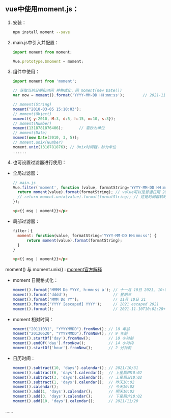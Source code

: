 ## vue中使用moment.js：

1. 安装：

   ```bash
   npm install moment --save
   ```

2. main.js中引入并配置：

   ```js
   import moment from moment;
   
   Vue.prototype.$moment = moment;
   ```

3. 组件中使用：

   ```js
   import moment from 'moment';
   
   // 获取当前日期和时间 并格式化，同 moment(new Date())
   var now = moment().format('YYYY-MM-DD HH:mm:ss');		// 2021-11-10 14:22:20
   ```

   ```js
   // moment(String)
   moment("2010-03-05 15:10:03");
   // moment(Object) 
   moment({ y:2010, M:3, d:5, h:15, m:10, s:3});
   // moment(Number) 
   moment(1318781876406);		// 毫秒为单位
   // moment(Date)
   moment(new Date(2010, 3, 5));
   // moment.unix(Number)
   moment.unix(1318781876);	// Unix时间戳，秒为单位
   ......
   ```

4. 也可设置过滤器进行使用：

- 全局过滤器：

  ```js
  // main.js
  Vue.filter('moment', function (value, formatString='YYYY-MM-DD HH:mm:ss') {
    return moment(value).format(formatString); // value可以是普通日期 20170723
    // return moment.unix(value).format(formatString); // 这是时间戳转时间
  });
  ```

  ```html
  <p>{{ msg | moment}}</p>
  ```

- 局部过滤器：

  ```js
  filter：{
    moment: function(value, formatString='YYYY-MM-DD HH:mm:ss') {
        return moment(value).format(formatString);
    }
  }
  ```

  ```html
  <p>{{ msg | moment}}</p>
  ```

 
moment() 与 moment.unix() : [moment官方解释](http://momentjs.cn/docs/#/parsing/unix-timestamp/)

- moment 日期格式化：

  ```js
  moment().format('MMMM Do YYYY, h:mm:ss a'); // 十一月 10日 2021, 10:02:28 上午
  moment().format('dddd');                    // 星期三
  moment().format("MMM Do YY");               // 11月 10日 21
  moment().format('YYYY [escaped] YYYY');     // 2021 escaped 2021
  moment().format();                          // 2021-11-10T10:02:28+08:00
  ```

- moment 相对时间：

  ```js
  moment("20111031", "YYYYMMDD").fromNow(); // 10 年前
  moment("20120620", "YYYYMMDD").fromNow(); // 9 年前
  moment().startOf('day').fromNow();        // 10 小时前
  moment().endOf('day').fromNow();          // 14 小时内
  moment().startOf('hour').fromNow();       // 2 分钟前
  ```

- 日历时间：

  ```js
  moment().subtract(10, 'days').calendar(); // 2021/10/31
  moment().subtract(6, 'days').calendar();  // 上星期四10:02
  moment().subtract(3, 'days').calendar();  // 上星期日10:02
  moment().subtract(1, 'days').calendar();  // 昨天10:02
  moment().calendar();                      // 今天10:02
  moment().add(1, 'days').calendar();       // 明天10:02
  moment().add(3, 'days').calendar();       // 下星期六10:02
  moment().add(10, 'days').calendar();      // 2021/11/20
  ```
......
  

